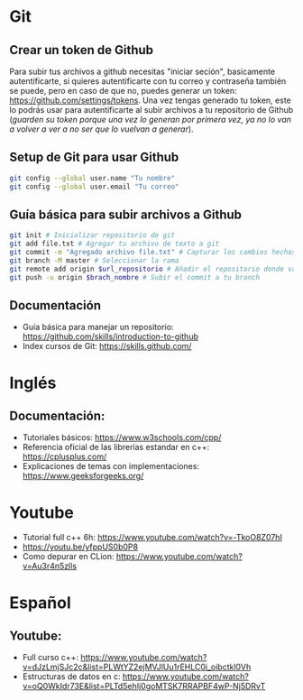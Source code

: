 # Git
## Crear un token de Github
Para subir tus archivos a github necesitas "iniciar seción", basicamente autentificarte, si quieres autentificarte con tu correo y contraseña también se puede, pero en caso de que no, puedes generar un token: https://github.com/settings/tokens. Una vez tengas generado tu token, este lo podrás usar para autentificarte al subir archivos a tu repositorio de Github (_guarden su token porque una vez lo generan por primera vez, ya no lo van a volver a ver a no ser que lo vuelvan a generar_).
## Setup de Git para usar Github

``` bash
git config --global user.name "Tu nombre"
git config --global user.email "Tu correo"
```
## Guía básica para subir archivos a Github
``` bash
git init # Inicializar repositorio de git
git add file.txt # Agregar tu archivo de texto a git
git commit -m "Agregado archivo file.txt" # Capturar los cambios hechos
git branch -M master # Seleccionar la rama 
git remote add origin $url_repositorio # Añadir el repositorio donde vas a subir tus archivos. Este paso solo es necesario una vez.
git push -u origin $brach_nombre # Subir el commit a tu branch
```
## Documentación
+ Guía básica para manejar un repositorio: https://github.com/skills/introduction-to-github
+ Index cursos de Git: https://skills.github.com/
# Inglés
## Documentación:
+ Tutoriales básicos: https://www.w3schools.com/cpp/
+ Referencia oficial de las librerías estandar en c++: https://cplusplus.com/
+ Explicaciones de temas con implementaciones: https://www.geeksforgeeks.org/
# Youtube
+ Tutorial full c++ 6h: https://www.youtube.com/watch?v=-TkoO8Z07hI
 + https://youtu.be/yfppUS0b0P8
 + Como depurar en CLion: https://www.youtube.com/watch?v=Au3r4n5zlls
# Español
## Youtube: 
+ Full curso c++: https://www.youtube.com/watch?v=dJzLmjSJc2c&list=PLWtYZ2ejMVJlUu1rEHLC0i_oibctkl0Vh
+ Estructuras de datos en c: https://www.youtube.com/watch?v=oQ0WkIdr73E&list=PLTd5ehIj0goMTSK7RRAPBF4wP-Nj5DRvT
